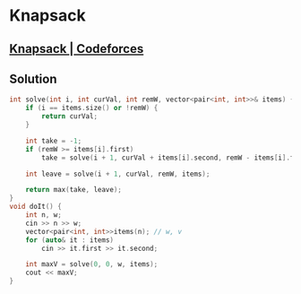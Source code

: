 # Knapsack

## [Knapsack | Codeforces](https://codeforces.com/group/gA8A93jony/contest/270592/problem/J)

## Solution
```cpp
int solve(int i, int curVal, int remW, vector<pair<int, int>>& items) {
    if (i == items.size() or !remW) {
        return curVal;
    }

    int take = -1;
    if (remW >= items[i].first)
        take = solve(i + 1, curVal + items[i].second, remW - items[i].first, items);

    int leave = solve(i + 1, curVal, remW, items);

    return max(take, leave);
}
void doIt() {
    int n, w;
    cin >> n >> w;
    vector<pair<int, int>>items(n); // w, v
    for (auto& it : items)
        cin >> it.first >> it.second;

    int maxV = solve(0, 0, w, items);
    cout << maxV;
}
```
